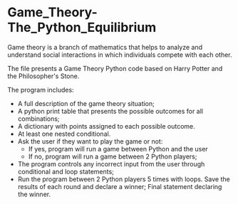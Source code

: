 # Game_Theory-The_Python_Equilibrium

Game theory is a branch of mathematics that helps to analyze and understand social interactions in which individuals compete with each other.

The file presents a Game Theory Python code based on Harry Potter and the Philosopher's Stone.

The program includes:
- A full description of the game theory situation;
- A python print table that presents the possible outcomes for all combinations;
- A dictionary with points assigned to each possible outcome.
- At least one nested conditional.
- Ask the user if they want to play the game or not:
  - If yes, program will run a game between Python and the user
  - If no, program will run a game between 2 Python players;
- The program controls any incorrect input from the user through conditional and loop statements;
- Run the program between 2 Python players 5 times with loops. Save the results of each round and declare a winner;
Final statement declaring the winner.
